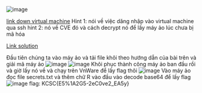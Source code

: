 ![image](https://github.com/hoanga2dtk68/KCSC-CTF2023/assets/110059218/8cb054de-edc0-4836-9108-07b5fd174d94)

[link down virtual machine](https://drive.google.com/file/d/1uOFf2TN2-y0_mnixzeWQ3q9OaK7WiLd-/view?usp=drivesdk)
Hint 1: nói về việc dăng nhập vào virtual machine qua ssh
hint 2: nó về CVE đó và cách decrypt nó để lấy máy ảo lúc chưa bị mã hóa

[Link solution](https://www.cisa.gov/news-events/cybersecurity-advisories/aa23-039a)

Đầu tiên chúng ta vào máy ảo và tải file khôi theo hướng dẫn của bài trên và giải mã máy ảo
![image](https://github.com/hoanga2dtk68/KCSC-CTF2023/assets/110059218/615c9a89-018e-45a2-9873-5cd55623b291)
![image](https://github.com/hoanga2dtk68/KCSC-CTF2023/assets/110059218/9de4d8e2-dad0-46b1-8703-0f154c4ff593)
Khôi phục thành công máy ảo ban đầu rồi và giờ lấy nó về và chạy trên VnWare để  lấy flag thôi
![image](https://github.com/hoanga2dtk68/KCSC-CTF2023/assets/110059218/350e39a8-cdf8-420e-8804-cf82cf4d3919)
Vào máy ảo đọc file secrets.txt và thêm chữ R vào đầu vào decode base64 để lấy flag
![image](https://github.com/hoanga2dtk68/KCSC-CTF2023/assets/110059218/2b65a914-6890-41a1-8505-d0609aff751b)
flag: KCSC{E5%1A2G5-2eC0ve2_EA5y}
